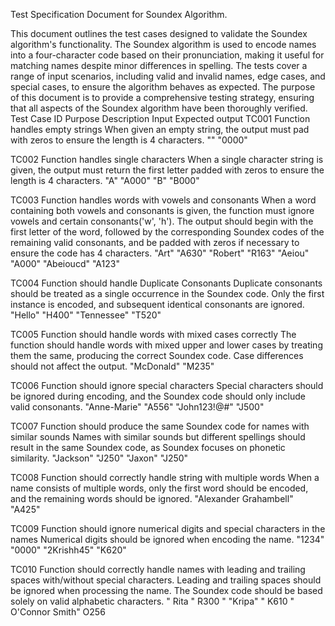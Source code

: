 Test Specification Document for Soundex Algorithm.

This document outlines the test cases designed to validate the Soundex algorithm's functionality. The Soundex algorithm is used to encode names into a four-character code based on their pronunciation, making it useful for matching names despite minor differences in spelling. The tests cover a range of input scenarios, including valid and invalid names, edge cases, and special cases, to ensure the algorithm behaves as expected. The purpose of this document is to provide a comprehensive testing strategy, ensuring that all aspects of the Soundex algorithm have been thoroughly verified.																	                                   													                                                                 
Test Case ID	Purpose	Description	Input	Expected output
TC001	Function handles empty strings	When given an empty string, the output must pad with zeros to ensure the length is 4 characters.	""	"0000"
				
TC002	Function handles single characters	When a single character string is given, the output must return the first letter padded with zeros to ensure the length is 4 characters.	"A"	"A000"
			"B"	"B000"
				
TC003	Function handles words with vowels and consonants	When a word containing both vowels and consonants is given, the function must ignore vowels and certain consonants('w', 'h'). The output should begin with the first letter of the word, followed by the corresponding Soundex codes of the remaining valid consonants, and be padded with zeros if necessary to ensure the code has 4 characters.	"Art"	"A630"
			"Robert"	"R163"
			"Aeiou"	"A000"
			"Abeioucd"	"A123"
				
				
				
				
TC004	Function should handle Duplicate Consonants	Duplicate consonants should be treated as a single occurrence in the Soundex code. Only the first instance is encoded, and subsequent identical consonants are ignored.	"Hello"	"H400"
			"Tennessee"	"T520"
				
				
				
				
TC005	Function should handle words with mixed cases correctly	The function should handle words with mixed upper and lower cases by treating them the same, producing the correct Soundex code. Case differences should not affect the output.	"McDonald"	"M235"
				
				
				
				
TC006	Function should ignore special characters 	Special characters should be ignored during encoding, and the Soundex code should only include valid consonants.	"Anne-Marie"	"A556"
			"John123!@#"	"J500"
				
				
TC007	Function should produce the same Soundex code for names with similar sounds	Names with similar sounds but different spellings should result in the same Soundex code, as Soundex focuses on phonetic similarity.	"Jackson"	"J250"
			"Jaxon"	"J250"
				
				
TC008	Function should correctly handle string with multiple words	When a name consists of multiple words, only the first word should be encoded, and the remaining words should be ignored.	"Alexander Grahambell"	"A425"
				
				
TC009	Function should ignore numerical digits and special characters in the names	Numerical digits should be ignored when encoding the name. 	"1234"	"0000"
			"2Krishh45"	"K620"
				
TC010	Function should correctly handle names with leading and trailing spaces with/without special characters.	Leading and trailing spaces should be ignored when processing the name. The Soundex code should be based solely on valid alphabetic characters.	"  Rita  "	R300
			"   "Kripa"   "	K610
			  "     O'Connor Smith"	O256
				
				
				


